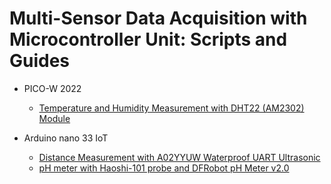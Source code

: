 # Multi-Sensor Data Acquisition with Microcontroller Unit: Scripts and Guides

- PICO-W 2022
  - [Temperature and Humidity Measurement with DHT22 (AM2302) Module](https://github.com/mrsoheilnezakat/Sensors/tree/main_branch/DHT22%20(AM2302)%20Module)


- Arduino nano 33 IoT
  - [Distance Measurement with A02YYUW Waterproof UART Ultrasonic](https://github.com/mrsoheilnezakat/Sensors/tree/main_branch/A02YYUW%20Waterproof%20UART)
  - [pH meter with Haoshi-101 probe and DFRobot pH Meter v2.0](https://github.com/mrsoheilnezakat/Sensors/tree/main_branch/HAOSHI-101%20ph%20Probe)
